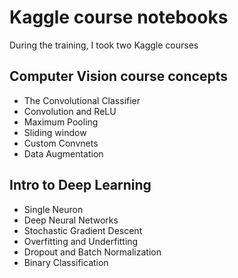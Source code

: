 # Kaggle course notebooks
During the training, I took two Kaggle courses
## Computer Vision course concepts
* The Convolutional Classifier </br>
* Convolution and ReLU </br>
* Maximum Pooling </br>
* Sliding window </br>
* Custom Convnets </br>
* Data Augmentation </br>
## Intro to Deep Learning
* Single Neuron
* Deep Neural Networks
* Stochastic Gradient Descent
* Overfitting and Underfitting
* Dropout and Batch Normalization
* Binary Classification
